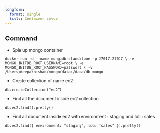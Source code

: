 ```yaml
---
longform:
  format: single
  title: Container setup
---
```

## Command

- Spin up mongo container

```
docker run -d --name mongodb-standalone -p 27017:27017 \ -e MONGO_INITDB_ROOT_USERNAME=root \ -e MONGO_INITDB_ROOT_PASSWORD=password \ -v /Users/deepaknishad/mongo/data:/data/db mongo
```

- Create collection of name ec2

```
db.createCollection("ec2”)
```

- Find all the document inside ec2 collection

```
db.ec2.find().pretty()
```

- Find all document inside ec2 with environment : staging and lob : sales

```
db.ec2.find({ environment: "staging", lob: "sales" }).pretty()
```